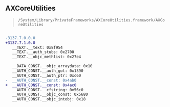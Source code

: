 ## AXCoreUtilities

> `/System/Library/PrivateFrameworks/AXCoreUtilities.framework/AXCoreUtilities`

```diff

-3137.7.0.0.0
+3137.7.1.0.0
   __TEXT.__text: 0x8f954
   __TEXT.__auth_stubs: 0x2700
   __TEXT.__objc_methlist: 0x27e4

   __DATA_CONST.__objc_arraydata: 0x10
   __AUTH_CONST.__auth_got: 0x1390
   __AUTH_CONST.__auth_ptr: 0xc60
-  __AUTH_CONST.__const: 0x4ab0
+  __AUTH_CONST.__const: 0x4ac0
   __AUTH_CONST.__cfstring: 0x56c0
   __AUTH_CONST.__objc_const: 0x5680
   __AUTH_CONST.__objc_intobj: 0x18

```
